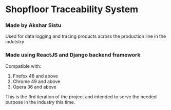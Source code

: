 # Shopfloor Traceability System
### Made by Akshar Sistu
Used for data logging and tracing products across the production line in the indutstry
### Made using ReactJS and Django backend framework
Compatible with: 
1. Firefox 48 and above
2. Chrome 49 and above
3. Opera 36 and above

This is the 3rd iteration of the project and intended to serve the needed purpose 
in the industry this time.